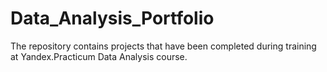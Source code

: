 # Data_Analysis_Portfolio
The repository contains projects that have been completed during training at Yandex.Practicum Data Analysis course.

